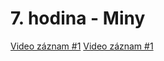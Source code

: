 # 7. hodina - Miny
[Video záznam #1](https://youtu.be/yKBvuoov36Y)
[Video záznam #1](https://youtu.be/rdTlCEqIhrg)
